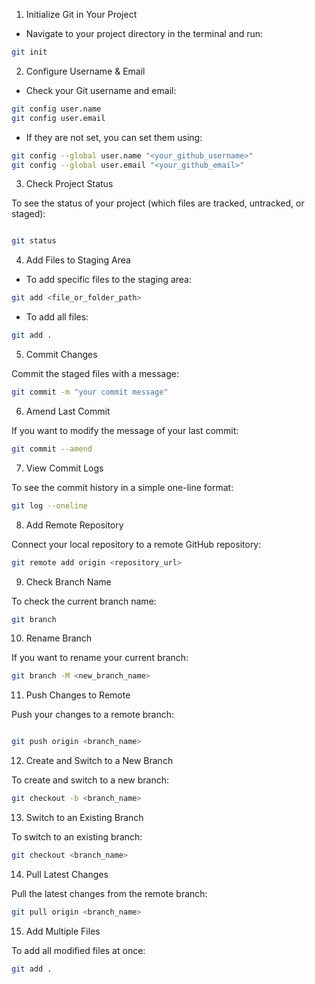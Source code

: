 1. Initialize Git in Your Project

- Navigate to your project directory in the terminal and run:

```bash
git init
```

2. Configure Username & Email

- Check your Git username and email:

```bash
git config user.name
git config user.email
```

- If they are not set, you can set them using:

```bash
git config --global user.name "<your_github_username>"
git config --global user.email "<your_github_email>"
```

3. Check Project Status

To see the status of your project (which files are tracked, untracked, or staged):

```bash

git status
```

4. Add Files to Staging Area

- To add specific files to the staging area:

```bash
git add <file_or_folder_path>
```

- To add all files:

```bash
git add .
```

5. Commit Changes

Commit the staged files with a message:

```bash
git commit -m "your commit message"
```

6. Amend Last Commit

If you want to modify the message of your last commit:

```bash
git commit --amend
```

7. View Commit Logs

To see the commit history in a simple one-line format:

```bash
git log --oneline
```

8. Add Remote Repository

Connect your local repository to a remote GitHub repository:

```bash
git remote add origin <repository_url>
```

9. Check Branch Name

To check the current branch name:

```bash
git branch
```

10. Rename Branch

If you want to rename your current branch:

```bash
git branch -M <new_branch_name>
```

11. Push Changes to Remote

Push your changes to a remote branch:

```bash

git push origin <branch_name>
```

12. Create and Switch to a New Branch

To create and switch to a new branch:

```bash
git checkout -b <branch_name>
```

13. Switch to an Existing Branch

To switch to an existing branch:

```bash
git checkout <branch_name>
```

14. Pull Latest Changes

Pull the latest changes from the remote branch:

```bash
git pull origin <branch_name>
```

15. Add Multiple Files

To add all modified files at once:

```bash
git add .
```





